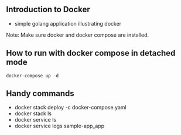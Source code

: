 ## Introduction to Docker
- simple golang application illustrating docker

Note: Make sure docker and docker compose are installed.

## How to run with docker compose in detached mode
```
docker-compose up -d
```

## Handy commands
- docker stack deploy -c docker-compose.yaml
- docker stack ls
- docker service ls
- docker service logs sample-app_app